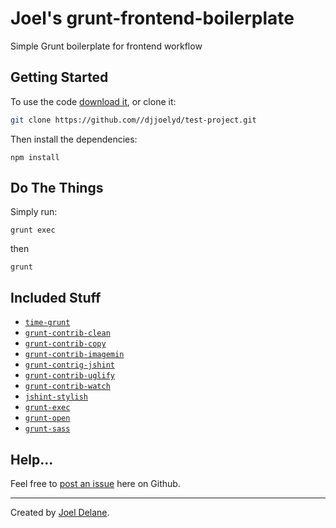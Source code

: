 # Joel's grunt-frontend-boilerplate

Simple Grunt boilerplate for frontend workflow

## Getting Started

To use the code [download it](https://github.com/djjoelyd/test-project/archive/master.zip), or clone it:

```bash
git clone https://github.com//djjoelyd/test-project.git
```

Then install the dependencies:

```
npm install
```

## Do The Things

Simply run:

```
grunt exec
```
then

```
grunt
```


## Included Stuff

- [`time-grunt`](https://github.com/sindresorhus/time-grunt)
- [`grunt-contrib-clean`](https://github.com/gruntjs/grunt-contrib-clean)
- [`grunt-contrib-copy`](https://github.com/gruntjs/grunt-contrib-copy)
- [`grunt-contrib-imagemin`](https://github.com/gruntjs/grunt-contrib-imagemin)
- [`grunt-contrig-jshint`](https://github.com/gruntjs/grunt-contrib-jshint)
- [`grunt-contrib-uglify`](https://github.com/gruntjs/grunt-contrib-uglify)
- [`grunt-contrib-watch`](https://github.com/gruntjs/grunt-contrib-watch)
- [`jshint-stylish`](https://github.com/sindresorhus/jshint-stylish)
- [`grunt-exec`](https://github.com/jharding/grunt-exec)
- [`grunt-open`](https://github.com/jsoverson/grunt-open)
- [`grunt-sass`](https://github.com/sindresorhus/grunt-sass)

## Help...

Feel free to [post an issue](https://github.com/djjoelyd/test-project/issues) here on Github.

---

Created by [Joel Delane](http://joeldelane.com/).

